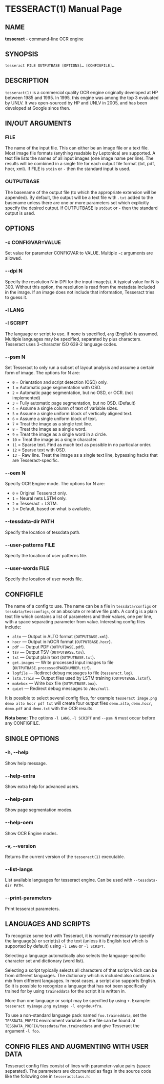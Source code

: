 # TESSERACT(1) Manual Page

## NAME
**tesseract** - command-line OCR engine

## SYNOPSIS
`tesseract FILE OUTPUTBASE [OPTIONS]… [CONFIGFILE]…`

## DESCRIPTION
`tesseract(1)` is a commercial quality OCR engine originally developed at HP between 1985 and 1995. In 1995, this engine was among the top 3 evaluated by UNLV. It was open-sourced by HP and UNLV in 2005, and has been developed at Google since then.

## IN/OUT ARGUMENTS

### FILE
The name of the input file. This can either be an image file or a text file. Most image file formats (anything readable by Leptonica) are supported. A text file lists the names of all input images (one image name per line). The results will be combined in a single file for each output file format (txt, pdf, hocr, xml). If FILE is `stdin` or `-` then the standard input is used.

### OUTPUTBASE
The basename of the output file (to which the appropriate extension will be appended). By default, the output will be a text file with `.txt` added to the basename unless there are one or more parameters set which explicitly specify the desired output. If OUTPUTBASE is `stdout` or `-` then the standard output is used.

## OPTIONS

### -c CONFIGVAR=VALUE
Set value for parameter CONFIGVAR to VALUE. Multiple `-c` arguments are allowed.

### --dpi N
Specify the resolution N in DPI for the input image(s). A typical value for N is 300. Without this option, the resolution is read from the metadata included in the image. If an image does not include that information, Tesseract tries to guess it.

### -l LANG
### -l SCRIPT
The language or script to use. If none is specified, `eng` (English) is assumed. Multiple languages may be specified, separated by plus characters. Tesseract uses 3-character ISO 639-2 language codes.

### --psm N
Set Tesseract to only run a subset of layout analysis and assume a certain form of image. The options for N are:

- `0` = Orientation and script detection (OSD) only.
- `1` = Automatic page segmentation with OSD.
- `2` = Automatic page segmentation, but no OSD, or OCR. (not implemented)
- `3` = Fully automatic page segmentation, but no OSD. (Default)
- `4` = Assume a single column of text of variable sizes.
- `5` = Assume a single uniform block of vertically aligned text.
- `6` = Assume a single uniform block of text.
- `7` = Treat the image as a single text line.
- `8` = Treat the image as a single word.
- `9` = Treat the image as a single word in a circle.
- `10` = Treat the image as a single character.
- `11` = Sparse text. Find as much text as possible in no particular order.
- `12` = Sparse text with OSD.
- `13` = Raw line. Treat the image as a single text line, bypassing hacks that are Tesseract-specific.

### --oem N
Specify OCR Engine mode. The options for N are:

- `0` = Original Tesseract only.
- `1` = Neural nets LSTM only.
- `2` = Tesseract + LSTM.
- `3` = Default, based on what is available.

### --tessdata-dir PATH
Specify the location of tessdata path.

### --user-patterns FILE
Specify the location of user patterns file.

### --user-words FILE
Specify the location of user words file.

## CONFIGFILE
The name of a config to use. The name can be a file in `tessdata/configs` or `tessdata/tessconfigs`, or an absolute or relative file path. A config is a plain text file which contains a list of parameters and their values, one per line, with a space separating parameter from value. Interesting config files include:

- `alto` — Output in ALTO format (`OUTPUTBASE.xml`).
- `hocr` — Output in hOCR format (`OUTPUTBASE.hocr`).
- `pdf` — Output PDF (`OUTPUTBASE.pdf`).
- `tsv` — Output TSV (`OUTPUTBASE.tsv`).
- `txt` — Output plain text (`OUTPUTBASE.txt`).
- `get.images` — Write processed input images to file (`OUTPUTBASE.processedPAGENUMBER.tif`).
- `logfile` — Redirect debug messages to file (`tesseract.log`).
- `lstm.train` — Output files used by LSTM training (`OUTPUTBASE.lstmf`).
- `makebox` — Write box file (`OUTPUTBASE.box`).
- `quiet` — Redirect debug messages to `/dev/null`.

It is possible to select several config files, for example `tesseract image.png demo alto hocr pdf txt` will create four output files `demo.alto`, `demo.hocr`, `demo.pdf` and `demo.txt` with the OCR results.

**Nota bene:** The options `-l LANG`, `-l SCRIPT` and `--psm N` must occur before any CONFIGFILE.

## SINGLE OPTIONS

### -h, --help
Show help message.

### --help-extra
Show extra help for advanced users.

### --help-psm
Show page segmentation modes.

### --help-oem
Show OCR Engine modes.

### -v, --version
Returns the current version of the `tesseract(1)` executable.

### --list-langs
List available languages for tesseract engine. Can be used with `--tessdata-dir PATH`.

### --print-parameters
Print tesseract parameters.

## LANGUAGES AND SCRIPTS
To recognize some text with Tesseract, it is normally necessary to specify the language(s) or script(s) of the text (unless it is English text which is supported by default) using `-l LANG` or `-l SCRIPT`.

Selecting a language automatically also selects the language-specific character set and dictionary (word list).

Selecting a script typically selects all characters of that script which can be from different languages. The dictionary which is included also contains a mix from different languages. In most cases, a script also supports English. So it is possible to recognize a language that has not been specifically trained for by using `traineddata` for the script it is written in.

More than one language or script may be specified by using `+`. Example: `tesseract myimage.png myimage -l eng+deu+fra`.

To use a non-standard language pack named `foo.traineddata`, set the `TESSDATA_PREFIX` environment variable so the file can be found at `TESSDATA_PREFIX/tessdata/foo.traineddata` and give Tesseract the argument `-l foo`.

## CONFIG FILES AND AUGMENTING WITH USER DATA
Tesseract config files consist of lines with parameter-value pairs (space separated). The parameters are documented as flags in the source code like the following one in `tesseractclass.h`:
